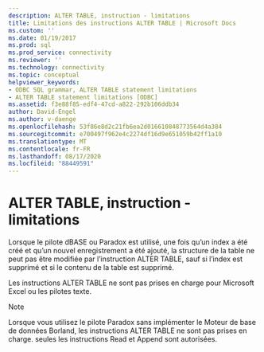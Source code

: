 ```yaml
---
description: ALTER TABLE, instruction - limitations
title: Limitations des instructions ALTER TABLE | Microsoft Docs
ms.custom: ''
ms.date: 01/19/2017
ms.prod: sql
ms.prod_service: connectivity
ms.reviewer: ''
ms.technology: connectivity
ms.topic: conceptual
helpviewer_keywords:
- ODBC SQL grammar, ALTER TABLE statement limitations
- ALTER TABLE statement limitations [ODBC]
ms.assetid: f3e88f85-edf4-47cd-a822-292b106ddb34
author: David-Engel
ms.author: v-daenge
ms.openlocfilehash: 53f86e8d2c21fb6ea2d016610848773564d4a384
ms.sourcegitcommit: e700497f962e4c2274df16d9e651059b42ff1a10
ms.translationtype: MT
ms.contentlocale: fr-FR
ms.lasthandoff: 08/17/2020
ms.locfileid: "88449591"
---
```

# <a name="alter-table-statement-limitations"></a>ALTER TABLE, instruction - limitations
Lorsque le pilote dBASE ou Paradox est utilisé, une fois qu’un index a été créé et qu’un nouvel enregistrement a été ajouté, la structure de la table ne peut pas être modifiée par l’instruction ALTER TABLE, sauf si l’index est supprimé et si le contenu de la table est supprimé.  
  
 Les instructions ALTER TABLE ne sont pas prises en charge pour Microsoft Excel ou les pilotes texte.  
  
> [!NOTE]  
>  Lorsque vous utilisez le pilote Paradox sans implémenter le Moteur de base de données Borland, les instructions ALTER TABLE ne sont pas prises en charge. seules les instructions Read et Append sont autorisées.
